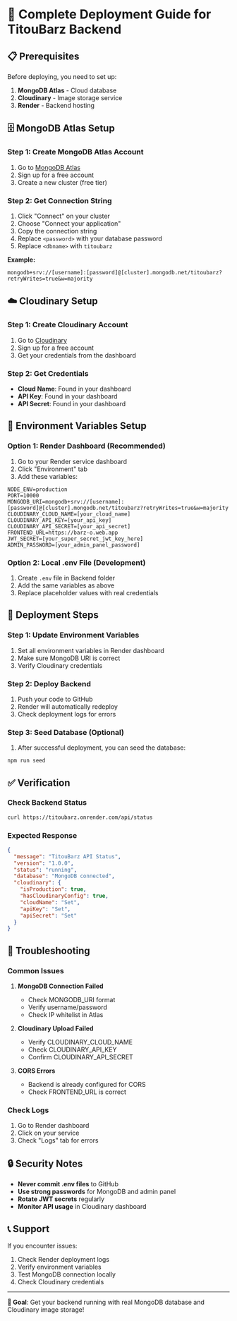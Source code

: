 # 🚀 Complete Deployment Guide for TitouBarz Backend

## 📋 Prerequisites

Before deploying, you need to set up:

1. **MongoDB Atlas** - Cloud database
2. **Cloudinary** - Image storage service
3. **Render** - Backend hosting

## 🗄️ MongoDB Atlas Setup

### Step 1: Create MongoDB Atlas Account
1. Go to [MongoDB Atlas](https://www.mongodb.com/atlas)
2. Sign up for a free account
3. Create a new cluster (free tier)

### Step 2: Get Connection String
1. Click "Connect" on your cluster
2. Choose "Connect your application"
3. Copy the connection string
4. Replace `<password>` with your database password
5. Replace `<dbname>` with `titoubarz`

**Example:**
```
mongodb+srv://[username]:[password]@[cluster].mongodb.net/titoubarz?retryWrites=true&w=majority
```

## ☁️ Cloudinary Setup

### Step 1: Create Cloudinary Account
1. Go to [Cloudinary](https://cloudinary.com/)
2. Sign up for a free account
3. Get your credentials from the dashboard

### Step 2: Get Credentials
- **Cloud Name**: Found in your dashboard
- **API Key**: Found in your dashboard  
- **API Secret**: Found in your dashboard

## 🔧 Environment Variables Setup

### Option 1: Render Dashboard (Recommended)
1. Go to your Render service dashboard
2. Click "Environment" tab
3. Add these variables:

```
NODE_ENV=production
PORT=10000
MONGODB_URI=mongodb+srv://[username]:[password]@[cluster].mongodb.net/titoubarz?retryWrites=true&w=majority
CLOUDINARY_CLOUD_NAME=[your_cloud_name]
CLOUDINARY_API_KEY=[your_api_key]
CLOUDINARY_API_SECRET=[your_api_secret]
FRONTEND_URL=https://barz-o.web.app
JWT_SECRET=[your_super_secret_jwt_key_here]
ADMIN_PASSWORD=[your_admin_panel_password]
```

### Option 2: Local .env File (Development)
1. Create `.env` file in Backend folder
2. Add the same variables as above
3. Replace placeholder values with real credentials

## 🚀 Deployment Steps

### Step 1: Update Environment Variables
1. Set all environment variables in Render dashboard
2. Make sure MongoDB URI is correct
3. Verify Cloudinary credentials

### Step 2: Deploy Backend
1. Push your code to GitHub
2. Render will automatically redeploy
3. Check deployment logs for errors

### Step 3: Seed Database (Optional)
1. After successful deployment, you can seed the database:
```bash
npm run seed
```

## ✅ Verification

### Check Backend Status
```bash
curl https://titoubarz.onrender.com/api/status
```

### Expected Response
```json
{
  "message": "TitouBarz API Status",
  "version": "1.0.0",
  "status": "running",
  "database": "MongoDB connected",
  "cloudinary": {
    "isProduction": true,
    "hasCloudinaryConfig": true,
    "cloudName": "Set",
    "apiKey": "Set",
    "apiSecret": "Set"
  }
}
```

## 🐛 Troubleshooting

### Common Issues

1. **MongoDB Connection Failed**
   - Check MONGODB_URI format
   - Verify username/password
   - Check IP whitelist in Atlas

2. **Cloudinary Upload Failed**
   - Verify CLOUDINARY_CLOUD_NAME
   - Check CLOUDINARY_API_KEY
   - Confirm CLOUDINARY_API_SECRET

3. **CORS Errors**
   - Backend is already configured for CORS
   - Check FRONTEND_URL is correct

### Check Logs
1. Go to Render dashboard
2. Click on your service
3. Check "Logs" tab for errors

## 🔒 Security Notes

- **Never commit .env files** to GitHub
- **Use strong passwords** for MongoDB and admin panel
- **Rotate JWT secrets** regularly
- **Monitor API usage** in Cloudinary dashboard

## 📞 Support

If you encounter issues:
1. Check Render deployment logs
2. Verify environment variables
3. Test MongoDB connection locally
4. Check Cloudinary credentials

---

**🎯 Goal**: Get your backend running with real MongoDB database and Cloudinary image storage!
